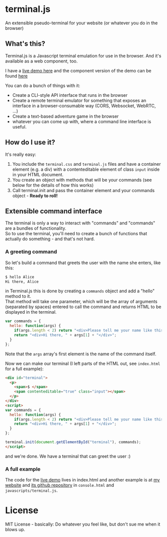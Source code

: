 terminal.js
===========

An extensible pseudo-terminal for your website (or whatever you do in the browser)

## What's this?
Terminal.js is a Javascript terminal emulation for use in the browser.
And it's available as a web component, too.

I have a [live demo here](http://avgp.github.io/terminal.js) and the component version of the demo can be found [here](http://avgp.github.io/component/index.html)

You can do a bunch of things with it:

- Create a CLI-style API interface that runs in the browser
- Create a remote terminal emulator for something that exposes an interface in a browser-consumable way (CORS, Websocket, WebRTC, ...)
- Create a text-based adventure game in the browser
- whatever you can come up with, where a command line interface is useful.

## How do I use it?
It's really easy:

1. You include the ``terminal.css`` and ``terminal.js`` files and have a container element (e.g. a div) with a contenteditable element of class ``input`` inside in your HTML document.
2. You create an object with methods that will be your commands (see below for the details of how this works)
3. Call terminal.init and pass the container element and your commands object - **Ready to roll!**

## Extensible command interface

The terminal is only a way to interact with "commands" and "commands" are a bundles of functionality.  
So to use the terminal, you'll need to create a bunch of functions that actually do something - and that's not hard.

### A greeting command
So let's build a command that greets the user with the name she enters, like this:

```bash
$ hello Alice
Hi there, Alice
```

in Terminal.js this is done by creating a ``commands`` object and add a "hello" method to it.  
That method will take one parameter, which will be the array of arguments (separated by spaces) entered to call the command and returns HTML to be displayed in the terminal.

```javascript
var commands = {
  hello: function(args) {
    if(args.length < 2) return "<div>Please tell me your name like this: <pre>hello Alice</pre></div>";
    return "<div>Hi there, " + args[1] + "</div>";
  }
};
```

Note that the ``args`` array's first element is the name of the command itself.

Now we can make our terminal (I left parts of the HTML out, see ``index.html`` for a full example):

```html
<div id="terminal">
  <p>
    <span>$ </span>
    <span contenteditable="true" class="input"></span>
  </p>
</div>
<script>
var commands = {
  hello: function(args) {
    if(args.length < 2) return "<div>Please tell me your name like this: <pre>hello Alice</pre></div>";
    return "<div>Hi there, " + args[1] + "</div>";
  }
};

terminal.init(document.getElementById("terminal"), commands);
</script>
```
and we're done. We have a terminal that can greet the user :)

### A full example
The code for the [live demo](http://avgp.github.io/terminal.js) lives in index.html and another example is at [my website](http://www.geekonaut.de/terminal.html) and [its github repository](https://github.com/avgp/avgp.github.com) in ``console.html`` and ``javascripts/terminal.js``.

# License
MIT License - basically: Do whatever you feel like, but don't sue me when it blows up.
